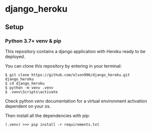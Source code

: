 # django_heroku
## Setup
### Python 3.7+ venv & pip
This repository contains a django application with Heroku ready to be deployed.

You can clone this repository by entering in your terminal:
```
$ git clone https://github.com/olson996/django_heroku.git django_heroku
$ cd django_heroku
$ python -m venv .venv
$ .venv\Scripts\activate
```
Check python venv documentation for a virtual environment activation dependent on your os. 

Then install all the dependencies with pip:

```
(.venv) >>> pip install -r requirements.txt
```
